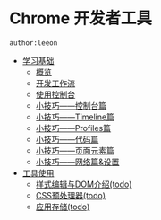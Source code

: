 # Chrome 开发者工具


    author:leeon


* [学习基础]()
    * [概览](learn_basic/overview.md)
    * [开发工作流](learn_basic/development_workflow.md)
    * [使用控制台](learn_basic/using_console.md)
    * [小技巧——控制台篇](learn_basic/tips_and_tricks_part_console.md)
    * [小技巧——Timeline篇](learn_basic/tips_and_tricks_part_timeline.md)
    * [小技巧——Profiles篇](learn_basic/tips_and_tricks_part_profiles.md)
    * [小技巧——代码篇](learn_basic/tips_and_tricks_part_source.md)
    * [小技巧——页面元素篇](learn_basic/tips_and_tricks_part_elements.md)
    * [小技巧——网络篇&设置](learn_basic/tips_and_tricks_part_network.md)
* [工具使用]()
    * [样式编辑与DOM介绍(todo)](using_tools/dom_and_styles.md)
    * [CSS预处理器(todo)](using_tools/css-preprocessors.md)
    * [应用存储(todo)](using_tools/resource_panel.md)
